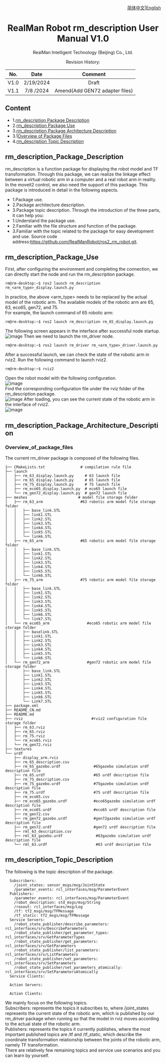<div align="right">

[简体中文](https://github.com/RealManRobot/ros2_rm_robot/blob/foxy/rm_description/README_CN.md)|[English](https://github.com/RealManRobot/ros2_rm_robot/blob/foxy/rm_description/README.md)
 
</div>

<div align="center">

# RealMan Robot rm_description User Manual V1.0

RealMan Intelligent Technology (Beijing) Co., Ltd. 

Revision History:

|No.	  | Date   |	Comment |
| :---: | :----: | :---:   |
|V1.0	  | 2/19/2024 | Draft |
|V1.1	  | 7/8 /2024 | Amend(Add GEN72 adapter files) |

</div>

## Content
* 1.[rm_description Package Description](#rm_description_Package_Description)
* 2.[rm_description Package Use](#rm_description_Package_Use)
* 3.[rm_description Package Architecture Description](#rm_description_Package_Architecture_Description)
* 3.1[Overview of Package Files](#Overview_of_Package_Files)
* 4.[rm_description Topic Description](#rm_description_Topic_Description)

## rm_description_Package_Description
rm_description is a function package for displaying the robot model and TF transformation. Through this package, we can realize the linkage effect between a virtual robotic arm in a computer and a real robot arm in reality. In the moveit2 control, we also need the support of this package. This package is introduced in detail in the following aspects.  
* 1.Package use.
* 2.Package architecture description.
* 3.Package topic description.
Through the introduction of the three parts, it can help you:
* 1.Understand the package use.
* 2.Familiar with the file structure and function of the package.
* 3.Familiar with the topic related to the package for easy development and use.
Source code address:https://github.com/RealManRobot/ros2_rm_robot.git.
## rm_description_Package_Use
First, after configuring the environment and completing the connection, we can directly start the node and run the rm_description package.
```
rm@rm-desktop:~$ ros2 launch rm_description rm_<arm_type>_display.launch.py
```
In practice, the above <arm_type> needs to be replaced by the actual model of the robotic arm. The available models of the robotic arm are 65, 63, eco65, gen72, and 75.  
For example, the launch command of 65 robotic arm:  
```
rm@rm-desktop:~$ ros2 launch rm_description rm_65_display.launch.py
```
The following screen appears in the interface after successful node startup.  
![image](doc/rm_description2.png)
Then we need to launch the rm_driver node.  
```
rm@rm-desktop:~$ ros2 launch rm_driver rm_<arm_type>_driver.launch.py
```
After a successful launch, we can check the state of the robotic arm in rviz2. Run the following command to launch rviz2.  
```
rm@rm-desktop:~$ rviz2
```
Open the robot model with the following configuration.  
![image](doc/rm_description3.png)  
Find the corresponding configuration file under the rviz folder of the rm_description package.  
![image](doc/rm_description4.png)
After loading, you can see the current state of the robotic arm in the interface of rviz2.  
![image](doc/rm_description1.png)
## rm_description_Package_Architecture_Description
### Overview_of_package_files
The current rm_driver package is composed of the following files.  
```
├── CMakeLists.txt                # compilation rule file
├── launch
│   ├── rm_63_display.launch.py     # 63 launch file
│   ├── rm_65_display.launch.py     # 65 launch file
│   ├── rm_75_display.launch.py     # 75 launch file
│   ├── rm_eco65_display.launch.py  # eco65 launch file
│   └── rm_gen72_display.launch.py  # gen72 launch file
├── meshes                       # model file storage folder
│   ├── rm_63_arm                 #63 robotic arm model file storage folder
│   │   ├── base_link.STL
│   │   ├── link1.STL
│   │   ├── link2.STL
│   │   ├── link3.STL
│   │   ├── link4.STL
│   │   ├── link5.STL
│   │   └── link6.STL
│   ├── rm_65_arm                 #65 robotic arm model file storage folder
│   │   ├── base_link.STL
│   │   ├── link1.STL
│   │   ├── link2.STL
│   │   ├── link3.STL
│   │   ├── link4.STL
│   │   ├── link5.STL
│   │   └── link6.STL
│   ├── rm_75_arm                 #75 robotic arm model file storage folder
│   │   ├── base_link.STL
│   │   ├── link1.STL
│   │   ├── link2.STL
│   │   ├── link3.STL
│   │   ├── link4.STL
│   │   ├── link5.STL
│   │   ├── link6.STL
│   │   └── link7.STL
│   └── rm_eco65_arm                 #eco65 robotic arm model file storage folder
│   │   ├── baselink.STL
│   │   ├── Link1.STL
│   │   ├── Link2.STL
│   │   ├── Link3.STL
│   │   ├── Link4.STL
│   │   ├── Link5.STL
│   │   └── Link6.STL
│   └── rm_gen72_arm                 #gen72 robotic arm model file storage folder
│       ├── base_link.STL
│       ├── Link1.STL
│       ├── Link2.STL
│       ├── Link3.STL
│       ├── Link4.STL
│       ├── Link5.STL
│       ├── Link6.STL
│       └── Link7.STL
├── package.xml
├── README_CN.md
├── README.md
├── rviz                               #rviz2 configuration file storage folder
│   ├── rm_63.rviz
│   ├── rm_65.rviz
│   ├── rm_75.rviz
│   └── rm_eco65.rviz
│   └── rm_gen72.rviz
├── textures
└── urdf
    ├── display_arm.rviz
    ├── rm_65_description.csv
    ├── rm_65_gazebo.urdf               #65gazebo simulation urdf description file
    ├── rm_65.urdf                      #65 urdf description file
    ├── rm_75_description.csv
    ├── rm_75_gazebo.urdf               #75gazebo simulation urdf description file
    ├── rm_75.urdf                      #75 urdf description file
    ├── rm_eco65.csv
    ├── rm_eco65_gazebo.urdf            #eco65gazebo simulation urdf description file
    ├── rm_eco65.urdf                   #eco65 urdf description file
    ├── rm_gen72.csv
    ├── rm_gen72_gazebo.urdf            #gen72gazebo simulation urdf description file
    ├── rm_gen72.urdf                   #gen72 urdf description file
    ├── rml_63_description.csv
    ├── rml_63_gazebo.urdf               #63gazebo simulation urdf description file
    └── rml_63.urdf                      #63 urdf description file
```
## rm_description_Topic_Description
The following is the topic description of the package.  
```
  Subscribers:
    /joint_states: sensor_msgs/msg/JointState
    /parameter_events: rcl_interfaces/msg/ParameterEvent
  Publishers:
    /parameter_events: rcl_interfaces/msg/ParameterEvent
    /robot_description: std_msgs/msg/String
    /rosout: rcl_interfaces/msg/Log
    /tf: tf2_msgs/msg/TFMessage
    /tf_static: tf2_msgs/msg/TFMessage
  Service Servers:
    /robot_state_publisher/describe_parameters: rcl_interfaces/srv/DescribeParameters
    /robot_state_publisher/get_parameter_types: rcl_interfaces/srv/GetParameterTypes
    /robot_state_publisher/get_parameters: rcl_interfaces/srv/GetParameters
    /robot_state_publisher/list_parameters: rcl_interfaces/srv/ListParameters
    /robot_state_publisher/set_parameters: rcl_interfaces/srv/SetParameters
    /robot_state_publisher/set_parameters_atomically: rcl_interfaces/srv/SetParametersAtomically
  Service Clients:

  Action Servers:

  Action Clients:
```
We mainly focus on the following topics.  
Subscribers: represents the topics it subscribes to, where /joint_states represents the current state of the robotic arm, which is published by our rm_driver package when running so that the model in rviz moves according to the actual state of the robotic arm.  
Publishers: represents the topics it currently publishes, where the most important published topics are /tf and /tf_static, which describe the coordinate transformation relationship between the joints of the robotic arm, namely TF transformation.  
There are relatively few remaining topics and service use scenarios and you can learn by yourself.
